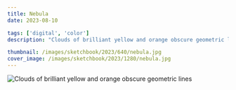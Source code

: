 ```yaml
---
title: Nebula
date: 2023-08-10

tags: ['digital', 'color']
description: "Clouds of brilliant yellow and orange obscure geometric lines."

thumbnail: /images/sketchbook/2023/640/nebula.jpg
cover_image: /images/sketchbook/2023/1280/nebula.jpg
---
```


![Clouds of brilliant yellow and orange obscure geometric lines](/images/sketchbook/2023/960/nebula.jpg)
